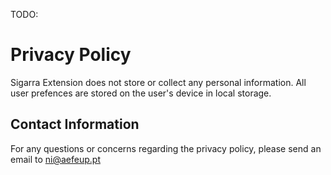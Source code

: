 TODO:
# Privacy Policy

Sigarra Extension does not store or collect any personal information. All user prefences are stored on the user's device in local storage.

## Contact Information

For any questions or concerns regarding the privacy policy, please send an email to ni@aefeup.pt
